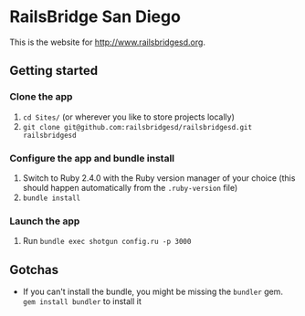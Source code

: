 # RailsBridge San Diego

This is the website for http://www.railsbridgesd.org.

## Getting started

### Clone the app
1. `cd Sites/` (or wherever you like to store projects locally)
2. `git clone git@github.com:railsbridgesd/railsbridgesd.git railsbridgesd`

### Configure the app and bundle install
1. Switch to Ruby 2.4.0 with the Ruby version manager of your choice (this
should happen automatically from the `.ruby-version` file)
2. `bundle install`

### Launch the app
1. Run `bundle exec shotgun config.ru -p 3000`

## Gotchas

- If you can't install the bundle, you might be missing the `bundler` gem.
  `gem install bundler` to install it
